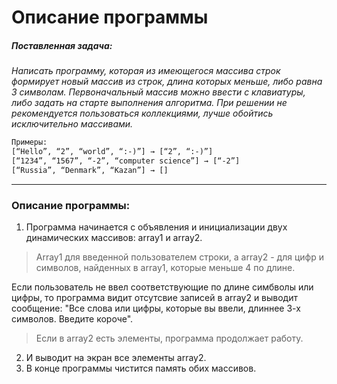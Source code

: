 # Описание программы

##### Поставленная задача:
*Написать программу, которая из имеющегося массива строк формирует новый массив из строк, длина которых меньше, либо равна 3 символам. Первоначальный массив можно ввести с клавиатуры, либо задать на старте выполнения алгоритма. При решении не рекомендуется пользоваться коллекциями, лучше обойтись исключительно массивами.*

```html
Примеры:
[“Hello”, “2”, “world”, “:-)”] → [“2”, “:-)”]
[“1234”, “1567”, “-2”, “computer science”] → [“-2”]
[“Russia”, “Denmark”, “Kazan”] → []
```
--- 



### Описание программы:

1. Программа начинается с объявления и инициализации двух динамических массивов: array1 и array2.
>   Array1 для введенной пользователем строки, а array2 - для цифр и символов, найденных в array1, которые меньше 4 по длине.

Если пользователь не ввел соответствующие по длине симбволы или цифры, то программа видит отсутсвие записей в array2 и выводит сообщение: "Все слова или цифры, которые вы ввели, длиннее 3-х символов. Введите короче".

>Если в array2 есть элементы, программа продолжает работу. 

2. И выводит на экран все элементы array2.
3. В конце программы чистится память обих массивов. 
